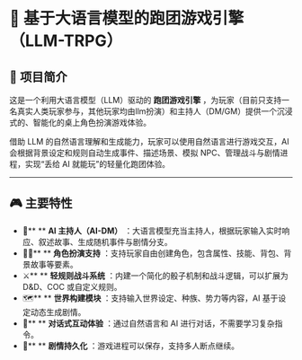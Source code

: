 
# 🧙 基于大语言模型的跑团游戏引擎（LLM-TRPG）

## 📖 项目简介

这是一个利用大语言模型（LLM）驱动的 **跑团游戏引擎** ，为玩家（目前只支持一名真实人类玩家参与，其他玩家均由llm扮演）和主持人（DM/GM）提供一个沉浸式的、智能化的桌上角色扮演游戏体验。

借助 LLM 的自然语言理解和生成能力，玩家可以使用自然语言进行游戏交互，AI 会根据背景设定和规则自动生成事件、描述场景、模拟 NPC、管理战斗与剧情进程，实现“丢给 AI 就能玩”的轻量化跑团体验。

---

## 🎮 主要特性

* 🧠** ** **AI 主持人（AI-DM）** ：大语言模型充当主持人，根据玩家输入实时响应、叙述故事、生成随机事件与剧情分支。
* 🧙‍♂️** ** **角色扮演支持** ：支持玩家自由创建角色，包含属性、技能、背包、背景故事等要素。
* ⚔️** ** **轻规则战斗系统** ：内建一个简化的骰子机制和战斗逻辑，可以扩展为 D&D、COC 或自定义规则。
* 🗺️** ** **世界构建模块** ：支持输入世界设定、种族、势力等内容，AI 基于设定动态生成剧情。
* 💬** ** **对话式互动体验** ：通过自然语言和 AI 进行对话，不需要学习复杂指令。
* 📝** ** **剧情持久化** ：游戏进程可以保存，支持多人断点继续。
